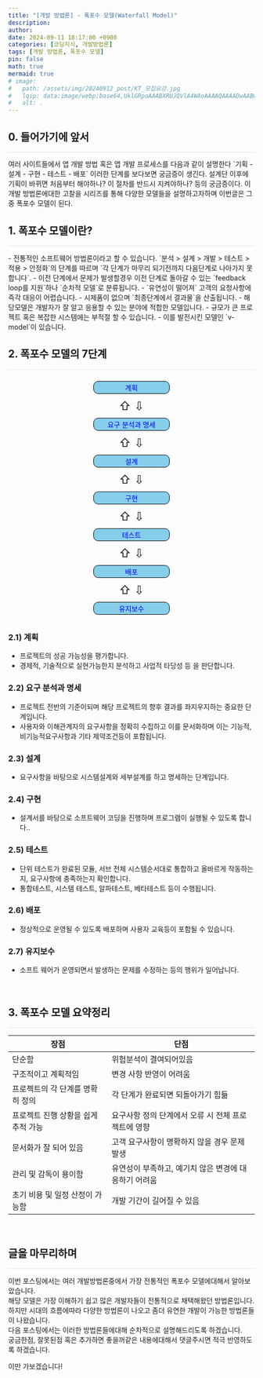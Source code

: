 ```yaml
---
title: "[개발 방법론] - 폭포수 모델(Waterfall Model)"
description: 
author:
date: 2024-09-11 18:17:00 +0900
categories: [코딩지식, 개발방법론]
tags: [개발 방법론, 폭포수 모델]
pin: false
math: true
mermaid: true
# image:
#   path: /assets/img/20240912_post/KT_모집요강.jpg
#   lqip: data:image/webp;base64,UklGRpoAAABXRUJQVlA4WAoAAAAQAAAADwAABwAAQUxQSDIAAAARL0AmbZurmr57yyIiqE8oiG0bejIYEQTgqiDA9vqnsUSI6H+oAERp2HZ65qP/VIAWAFZQOCBCAAAA8AEAnQEqEAAIAAVAfCWkAALp8sF8rgRgAP7o9FDvMCkMde9PK7euH5M1m6VWoDXf2FkP3BqV0ZYbO6NA/VFIAAAA
#   alt: .
---
```


## **0. 들어가기에 앞서**
<hr style="height: 0.5px; background-color: rgba(0, 0, 0, .1); border: none;" /> 
여러 사이트들에서 앱 개발 방법 혹은 앱 개발 프로세스를 다음과 같이 설명한다  
`기획 - 설계 - 구현 - 테스트 - 배포` 이러한 단계를 보다보면 궁금증이 생긴다. 설계단 이후에 기획이 바뀌면 처음부터 해야하나? 이 절차를 반드시 지켜야하나? 등의 궁금증이다.  
이개발 방법론에대한 고찰을 시리즈를 통해 다양한 모델들을 설명하고자하며 이번글은 그중 폭포수 모델이 된다.

<br/>

## **1. 폭포수 모델이란?**
<hr style="height: 0.5px; background-color: rgba(0, 0, 0, .1); border: none;" /> 
- 전통적인 소프트웨어 방법론이라고 할 수 있습니다. `분석 > 설계 > 개발 > 테스트 > 적용 > 안정화`의 단계를 따르며 `각 단계가 마무리 되기전까지 다음단계로 나아가지 못합니다`.
- 이전 단계에서 문제가 발생할경우 이전 단계로 돌아갈 수 있는 `feedback loop를 지원`하나 `순차적 모델`로 분류됩니다.
- `유연성이 떨어져` 고객의 요청사항에 즉각 대응이 어렵습니다.
- 시제품이 없으며 `최종단계에서 결과물`을 산출됩니다.
- 해당모델은 개발자가 잘 알고 응용할 수 있는 분야에 적합한 모델입니다.
- 규모가 큰 프로젝트 혹은 복잡한 시스템에는 부적절 할 수 있습니다.
- 이를 발전시킨 모델인 `v-model`이 있습니다.

<br/>

## **2. 폭포수 모델의 7단계**
<hr style="height: 0.5px; background-color: rgba(0, 0, 0, .1); border: none;" /> 

<div style="text-align: center;">
    <div style="display: inline-block; width: 150px; padding: 2px; margin: 10px; border: 1px solid black; border-radius: 10px; text-align: center; background-color: skyblue; color: blue;">계획</div>
    <br/>
    <span style="font-size: 24px; margin: 0 10px; display: inline-block; vertical-align: middle;">⇧  ⇩</span>
    <br/>
    <div style="display: inline-block; width: 150px; padding: 2px; margin: 10px; border: 1px solid black; border-radius: 10px; text-align: center; background-color: skyblue; color: blue;">요구 분석과 명세</div>
    <br/>
    <span style="font-size: 24px; margin: 0 10px; display: inline-block; vertical-align: middle;">⇧  ⇩</span>
    <br/>
    <div style="display: inline-block; width: 150px; padding: 2px; margin: 10px; border: 1px solid black; border-radius: 10px; text-align: center; background-color: skyblue; color: blue;">설계</div>
    <br/>
    <span style="font-size: 24px; margin: 0 10px; display: inline-block; vertical-align: middle;">⇧  ⇩</span>
    <br/>
    <div style="display: inline-block; width: 150px; padding: 2px; margin: 10px; border: 1px solid black; border-radius: 10px; text-align: center; background-color: skyblue; color: blue;">구현</div>
    <br/>
    <span style="font-size: 24px; margin: 0 10px; display: inline-block; vertical-align: middle;">⇧  ⇩</span>
    <br/>
    <div style="display: inline-block; width: 150px; padding: 2px; margin: 10px; border: 1px solid black; border-radius: 10px; text-align: center; background-color: skyblue; color: blue;">테스트</div>
    <br/>
    <span style="font-size: 24px; margin: 0 10px; display: inline-block; vertical-align: middle;">⇧  ⇩</span>
    <br/>
    <div style="display: inline-block; width: 150px; padding: 2px; margin: 10px; border: 1px solid black; border-radius: 10px; text-align: center; background-color: skyblue; color: blue;">배포</div>
    <br/>
    <span style="font-size: 24px; margin: 0 10px; display: inline-block; vertical-align: middle;">⇧  ⇩</span>
    <br/>
    <div style="display: inline-block; width: 150px; padding: 2px; margin: 10px; border: 1px solid black; border-radius: 10px; text-align: center; background-color: skyblue; color: blue;">유지보수</div>
</div>


### 2.1) 계획
- 프로젝트의 성공 가능성을 평가합니다.
- 경제적, 기술적으로 실현가능한지 분석하고 사업적 타당성 등 을 판단합니다.

### 2.2) 요구 분석과 명세
- 프로젝트 전반의 기준이되며 해당 프로젝트의 향후 결과를 좌지우지하는 중요한 단계입니다.
- 사용자와 이해관계자의 요구사항을 정확히 수집하고 이를 문서화하며 이는 기능적, 비기능적요구사항과 기타 제약조건등이 포함됩니다.

### 2.3) 설계
- 요구사항을 바탕으로 시스템설계와 세부설계를 하고 명세하는 단계입니다.

### 2.4) 구현
- 설계서를 바탕으로 소프트웨어 코딩을 진행하며 프로그램이 실행될 수 있도록 합니다..

### 2.5) 테스트
- 단위 테스트가 완료된 모듈, 서브 전체 시스템순서대로 통합하고 올바르게 작동하는지, 요구사항에 충족하는지 확인합니다.
- 통합테스트, 시스템 테스트, 알파테스트, 베타테스트 등이 수행됩니다.

### 2.6) 배포
- 정상적으로 운영될 수 있도록 배포하며 사용자 교육등이 포함될 수 있습니다.

### 2.7) 유지보수
- 소프트 웨어가 운영되면서 발생하는 문제를 수정하는 등의 행위가 일어납니다.

<br/>

## **3. 폭포수 모델 요약정리**
<hr style="height: 0.5px; background-color: rgba(0, 0, 0, .1); border: none;" />

| **장점**                        | **단점**                      |
|----------------------------------|-------------------------------|
| 단순함                          | 위험분석이 결여되어있음         |
| 구조적이고 계획적임              | 변경 사항 반영이 어려움        |
| 프로젝트의 각 단계를 명확히 정의 | 각 단계가 완료되면 되돌아가기 힘듦 |
| 프로젝트 진행 상황을 쉽게 추적 가능 | 요구사항 정의 단계에서 오류 시 전체 프로젝트에 영향 |
| 문서화가 잘 되어 있음           | 고객 요구사항이 명확하지 않을 경우 문제 발생 |
| 관리 및 감독이 용이함            | 유연성이 부족하고, 예기치 않은 변경에 대응하기 어려움 |
| 초기 비용 및 일정 산정이 가능함   | 개발 기간이 길어질 수 있음     |

<br/>

## **글을 마무리하며**

<hr style="height: 0.5px; background-color: rgba(0, 0, 0, .1); border: none;" />

이번 포스팅에서는 여러 개발방법론중에서 가장 전통적인 폭포수 모델에대해서 알아보았습니다.  
해당 모델은 가장 이해하기 쉽고 많은 개발자들이 전통적으로 채택해왔던 방법론입니다.  
하지만 시대의 흐름에따라 다양한 방법론이 나오고 좀더 유연한 개발이 가능한 방법론들이 나왔습니다.  
다음 포스팅에서는 이러한 방법론들에대해 순차적으로 설명해드리도록 하겠습니다.  
궁금한점, 잘못된점 혹은 추가하면 좋을꺼같은 내용에대해서 댓글주시면 적극 반영하도록 하겠습니다.  

이만 가보겠습니다!